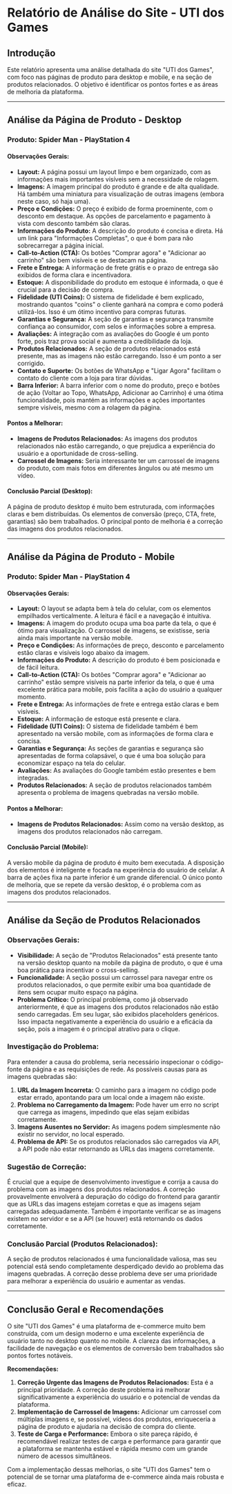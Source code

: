 # Relatório de Análise do Site - UTI dos Games

## Introdução

Este relatório apresenta uma análise detalhada do site "UTI dos Games", com foco nas páginas de produto para desktop e mobile, e na seção de produtos relacionados. O objetivo é identificar os pontos fortes e as áreas de melhoria da plataforma.

---






## Análise da Página de Produto - Desktop

### Produto: Spider Man - PlayStation 4

#### Observações Gerais:

*   **Layout:** A página possui um layout limpo e bem organizado, com as informações mais importantes visíveis sem a necessidade de rolagem.
*   **Imagens:** A imagem principal do produto é grande e de alta qualidade. Há também uma miniatura para visualização de outras imagens (embora neste caso, só haja uma).
*   **Preço e Condições:** O preço é exibido de forma proeminente, com o desconto em destaque. As opções de parcelamento e pagamento à vista com desconto também são claras.
*   **Informações do Produto:** A descrição do produto é concisa e direta. Há um link para "Informações Completas", o que é bom para não sobrecarregar a página inicial.
*   **Call-to-Action (CTA):** Os botões "Comprar agora" e "Adicionar ao carrinho" são bem visíveis e se destacam na página.
*   **Frete e Entrega:** A informação de frete grátis e o prazo de entrega são exibidos de forma clara e incentivadora.
*   **Estoque:** A disponibilidade do produto em estoque é informada, o que é crucial para a decisão de compra.
*   **Fidelidade (UTI Coins):** O sistema de fidelidade é bem explicado, mostrando quantos "coins" o cliente ganhará na compra e como poderá utilizá-los. Isso é um ótimo incentivo para compras futuras.
*   **Garantias e Segurança:** A seção de garantias e segurança transmite confiança ao consumidor, com selos e informações sobre a empresa.
*   **Avaliações:** A integração com as avaliações do Google é um ponto forte, pois traz prova social e aumenta a credibilidade da loja.
*   **Produtos Relacionados:** A seção de produtos relacionados está presente, mas as imagens não estão carregando. Isso é um ponto a ser corrigido.
*   **Contato e Suporte:** Os botões de WhatsApp e "Ligar Agora" facilitam o contato do cliente com a loja para tirar dúvidas.
*   **Barra Inferior:** A barra inferior com o nome do produto, preço e botões de ação (Voltar ao Topo, WhatsApp, Adicionar ao Carrinho) é uma ótima funcionalidade, pois mantém as informações e ações importantes sempre visíveis, mesmo com a rolagem da página.

#### Pontos a Melhorar:

*   **Imagens de Produtos Relacionados:** As imagens dos produtos relacionados não estão carregando, o que prejudica a experiência do usuário e a oportunidade de cross-selling.
*   **Carrossel de Imagens:** Seria interessante ter um carrossel de imagens do produto, com mais fotos em diferentes ângulos ou até mesmo um vídeo.

#### Conclusão Parcial (Desktop):

A página de produto desktop é muito bem estruturada, com informações claras e bem distribuídas. Os elementos de conversão (preço, CTA, frete, garantias) são bem trabalhados. O principal ponto de melhoria é a correção das imagens dos produtos relacionados.

---






## Análise da Página de Produto - Mobile

### Produto: Spider Man - PlayStation 4

#### Observações Gerais:

*   **Layout:** O layout se adapta bem à tela do celular, com os elementos empilhados verticalmente. A leitura é fácil e a navegação é intuitiva.
*   **Imagens:** A imagem do produto ocupa uma boa parte da tela, o que é ótimo para visualização. O carrossel de imagens, se existisse, seria ainda mais importante na versão mobile.
*   **Preço e Condições:** As informações de preço, desconto e parcelamento estão claras e visíveis logo abaixo da imagem.
*   **Informações do Produto:** A descrição do produto é bem posicionada e de fácil leitura.
*   **Call-to-Action (CTA):** Os botões "Comprar agora" e "Adicionar ao carrinho" estão sempre visíveis na parte inferior da tela, o que é uma excelente prática para mobile, pois facilita a ação do usuário a qualquer momento.
*   **Frete e Entrega:** As informações de frete e entrega estão claras e bem visíveis.
*   **Estoque:** A informação de estoque está presente e clara.
*   **Fidelidade (UTI Coins):** O sistema de fidelidade também é bem apresentado na versão mobile, com as informações de forma clara e concisa.
*   **Garantias e Segurança:** As seções de garantias e segurança são apresentadas de forma colapsável, o que é uma boa solução para economizar espaço na tela do celular.
*   **Avaliações:** As avaliações do Google também estão presentes e bem integradas.
*   **Produtos Relacionados:** A seção de produtos relacionados também apresenta o problema de imagens quebradas na versão mobile.

#### Pontos a Melhorar:

*   **Imagens de Produtos Relacionados:** Assim como na versão desktop, as imagens dos produtos relacionados não carregam.

#### Conclusão Parcial (Mobile):

A versão mobile da página de produto é muito bem executada. A disposição dos elementos é inteligente e focada na experiência do usuário de celular. A barra de ações fixa na parte inferior é um grande diferencial. O único ponto de melhoria, que se repete da versão desktop, é o problema com as imagens dos produtos relacionados.

---






## Análise da Seção de Produtos Relacionados

### Observações Gerais:

*   **Visibilidade:** A seção de "Produtos Relacionados" está presente tanto na versão desktop quanto na mobile da página de produto, o que é uma boa prática para incentivar o cross-selling.
*   **Funcionalidade:** A seção possui um carrossel para navegar entre os produtos relacionados, o que permite exibir uma boa quantidade de itens sem ocupar muito espaço na página.
*   **Problema Crítico:** O principal problema, como já observado anteriormente, é que as imagens dos produtos relacionados não estão sendo carregadas. Em seu lugar, são exibidos placeholders genéricos. Isso impacta negativamente a experiência do usuário e a eficácia da seção, pois a imagem é o principal atrativo para o clique.

### Investigação do Problema:

Para entender a causa do problema, seria necessário inspecionar o código-fonte da página e as requisições de rede. As possíveis causas para as imagens quebradas são:

1.  **URL da Imagem Incorreta:** O caminho para a imagem no código pode estar errado, apontando para um local onde a imagem não existe.
2.  **Problema no Carregamento da Imagem:** Pode haver um erro no script que carrega as imagens, impedindo que elas sejam exibidas corretamente.
3.  **Imagens Ausentes no Servidor:** As imagens podem simplesmente não existir no servidor, no local esperado.
4.  **Problema de API:** Se os produtos relacionados são carregados via API, a API pode não estar retornando as URLs das imagens corretamente.

### Sugestão de Correção:

É crucial que a equipe de desenvolvimento investigue e corrija a causa do problema com as imagens dos produtos relacionados. A correção provavelmente envolverá a depuração do código do frontend para garantir que as URLs das imagens estejam corretas e que as imagens sejam carregadas adequadamente. Também é importante verificar se as imagens existem no servidor e se a API (se houver) está retornando os dados corretamente.

### Conclusão Parcial (Produtos Relacionados):

A seção de produtos relacionados é uma funcionalidade valiosa, mas seu potencial está sendo completamente desperdiçado devido ao problema das imagens quebradas. A correção desse problema deve ser uma prioridade para melhorar a experiência do usuário e aumentar as vendas.

---






## Conclusão Geral e Recomendações

O site "UTI dos Games" é uma plataforma de e-commerce muito bem construída, com um design moderno e uma excelente experiência de usuário tanto no desktop quanto no mobile. A clareza das informações, a facilidade de navegação e os elementos de conversão bem trabalhados são pontos fortes notáveis.

**Recomendações:**

1.  **Correção Urgente das Imagens de Produtos Relacionados:** Esta é a principal prioridade. A correção deste problema irá melhorar significativamente a experiência do usuário e o potencial de vendas da plataforma.
2.  **Implementação de Carrossel de Imagens:** Adicionar um carrossel com múltiplas imagens e, se possível, vídeos dos produtos, enriqueceria a página de produto e ajudaria na decisão de compra do cliente.
3.  **Teste de Carga e Performance:** Embora o site pareça rápido, é recomendável realizar testes de carga e performance para garantir que a plataforma se mantenha estável e rápida mesmo com um grande número de acessos simultâneos.

Com a implementação dessas melhorias, o site "UTI dos Games" tem o potencial de se tornar uma plataforma de e-commerce ainda mais robusta e eficaz.

